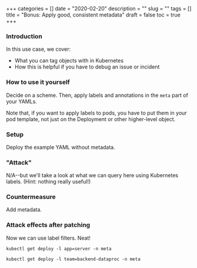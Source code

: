 +++
categories = []
date = "2020-02-20"
description = ""
slug = ""
tags = []
title = "Bonus: Apply good, consistent metadata"
draft = false
toc = true
+++

### Introduction
In this use case, we cover:
 - What you can tag objects with in Kubernetes
 - How this is helpful if you have to debug an issue or incident

### How to use it yourself
Decide on a scheme. Then, apply labels and annotations
in the `meta` part of your YAMLs.

Note that, if you want to apply labels to pods, you have to
put them in your pod template, not just on the Deployment
or other higher-level object.

### Setup
Deploy the example YAML without metadata.

### "Attack"
N/A--but we'll take a look at what we can query here
using Kubernetes labels. (Hint: nothing really useful!)

### Countermeasure
Add metadata.

### Attack effects after patching
Now we can use label filters. Neat!

`kubectl get deploy -l app=server -n meta`

`kubectl get deploy -l team=backend-dataproc -n meta`
